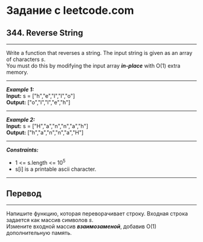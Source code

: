 # Задание с leetcode.com
## 344. Reverse String

---

Write a function that reverses a string. The input string is given as an array of characters *s*.</br>
You must do this by modifying the input array ***in-place*** with O(1) extra memory.

---

***Example 1:***</br>
**Input:** s = ["h","e","l","l","o"]</br>
**Output:** ["o","l","l","e","h"]</br>

---

***Example 2:***</br>
**Input:** s = ["H","a","n","n","a","h"]</br>
**Output:** ["h","a","n","n","a","H"]</br>

---

***Constraints:***</br>
- 1 <= s.length <= 10<sup>5</sup></br>
- s[i] is a printable ascii character.</br>

---

## Перевод

---

Напишите функцию, которая переворачивает строку. Входная строка задается как массив символов *s*.</br>
Измените входной массив ***взаимозаменой***, добавив O(1) дополнительную память.
